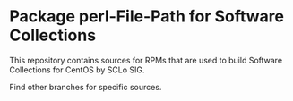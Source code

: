 # Package perl-File-Path for Software Collections

This repository contains sources for RPMs that are used
to build Software Collections for CentOS by SCLo SIG.

Find other branches for specific sources.
